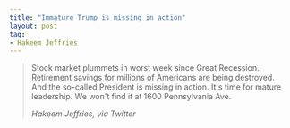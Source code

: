 ```yaml
---
title: "Immature Trump is missing in action"
layout: post
tag:
- Hakeem Jeffries
---
```


> Stock market plummets in worst week since Great Recession. Retirement savings for millions of Americans are being destroyed. And the so-called President is missing in action. It's time for mature leadership. We won't find it at 1600 Pennsylvania Ave.
>
> <cite>Hakeem Jeffries, via Twitter</cite>

